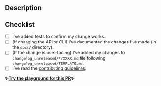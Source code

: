 ## Description

<!-- Please provide a brief summary of your changes: -->

## Checklist

<!-- Please ensure you’ve done all of these things (if applicable). -->
<!-- You can replace the `[ ]` with `[x]` to mark each task as done. -->

- [ ] I’ve added tests to confirm my change works.
- [ ] (If changing the API or CLI) I’ve documented the changes I’ve made (in the `docs/` directory).
- [ ] (If the change is user-facing) I’ve added my changes to `changelog_unreleased/*/XXXX.md` file following `changelog_unreleased/TEMPLATE.md`.
- [ ] I’ve read the [contributing guidelines](https://github.com/prettier/prettier/blob/main/CONTRIBUTING.md).

<!-- Please DO NOT remove the playground link -->

**✨[Try the playground for this PR](https://prettier.io/playground-redirect)✨**
